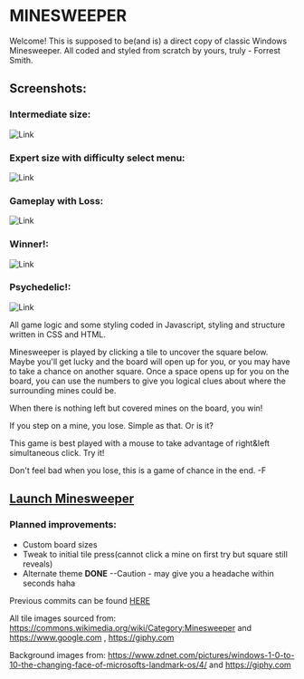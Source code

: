 # MINESWEEPER
Welcome! This is supposed to be(and is) a direct copy of classic Windows Minesweeper. All coded and styled from scratch by yours, truly - Forrest Smith.

## Screenshots:
### Intermediate size:
![Link](https://i.imgur.com/9B4xufH.png)

### Expert size with difficulty select menu:
![Link](https://i.imgur.com/Jjv8a3p.png)

### Gameplay with Loss:
![Link](https://i.imgur.com/HfmGUN7.png)

### Winner!:
![Link](https://i.imgur.com/SjiHBRb.png)

### Psychedelic!:
![Link](https://i.imgur.com/0dBWNRN.png)

All game logic and some styling coded in Javascript, styling and structure written in CSS and HTML.

Minesweeper is played by clicking a tile to uncover the square below. Maybe you'll get lucky and the board will open up for you, or you may have to take a chance on another square. Once a space opens up for you on the board, you can use the numbers to give you logical clues about where the surrounding mines could be.

 When there is nothing left but covered mines on the board, you win!

 If you step on a mine, you lose. Simple as that. Or is it?

 This game is best played with a mouse to take advantage of right&left simultaneous click. Try it!

Don't feel bad when you lose, this is a game of chance in the end. -F

## [Launch Minesweeper](https://forrest216.github.io/minesweeper/)

### Planned improvements:
* Custom board sizes
* Tweak to initial tile press(cannot click a mine on first try but square still reveals)
* Alternate theme **DONE** --Caution - may give you a headache within seconds haha

Previous commits can be found [HERE](https://git.generalassemb.ly/forrest217/projects/tree/master/minesweeper)

All tile images sourced from:
https://commons.wikimedia.org/wiki/Category:Minesweeper
and
https://www.google.com , https://giphy.com

Background images from:
https://www.zdnet.com/pictures/windows-1-0-to-10-the-changing-face-of-microsofts-landmark-os/4/
and
https://giphy.com
